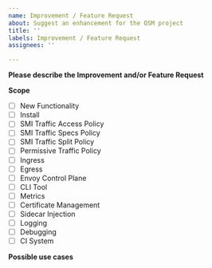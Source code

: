 ```yaml
---
name: Improvement / Feature Request
about: Suggest an enhancement for the OSM project
title: ''
labels: Improvement / Feature Request
assignees: ''

---
```


**Please describe the Improvement and/or Feature Request**
<!-- A clear and concise description of the proposal. -->

**Scope**
- [ ] New Functionality
- [ ] Install
- [ ] SMI Traffic Access Policy
- [ ] SMI Traffic Specs Policy
- [ ] SMI Traffic Split Policy
- [ ] Permissive Traffic Policy
- [ ] Ingress
- [ ] Egress
- [ ] Envoy Control Plane
- [ ] CLI Tool
- [ ] Metrics
- [ ] Certificate Management
- [ ] Sidecar Injection
- [ ] Logging
- [ ] Debugging
- [ ] CI System

**Possible use cases**
<!-- A clear and concise description of possible use cases for this proposal. -->
